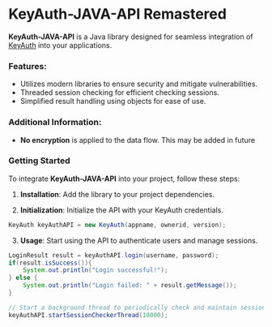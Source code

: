 # KeyAuth-JAVA-API Remastered

**KeyAuth-JAVA-API** is a Java library designed for seamless integration of [KeyAuth](https://keyauth.cc/) into your applications.

### Features:
- Utilizes modern libraries to ensure security and mitigate vulnerabilities.
- Threaded session checking for efficient checking sessions.
- Simplified result handling using objects for ease of use.

### Additional Information:
- **No encryption** is applied to the data flow. This may be added in future

### Getting Started
To integrate **KeyAuth-JAVA-API** into your project, follow these steps:

1. **Installation**: Add the library to your project dependencies.

2. **Initialization**: Initialize the API with your KeyAuth credentials.
```java
KeyAuth keyAuthAPI = new KeyAuth(appname, ownerid, version);
```

3. **Usage**: Start using the API to authenticate users and manage sessions.
```java
LoginResult result = keyAuthAPI.login(username, password);
if(result.isSuccess()){
    System.out.println("Login successful!");
} else {
    System.out.println("Login failed: " + result.getMessage());
}

// Start a background thread to periodically check and maintain session validity every x milliseconds
keyAuthAPI.startSessionCheckerThread(10000);
```
